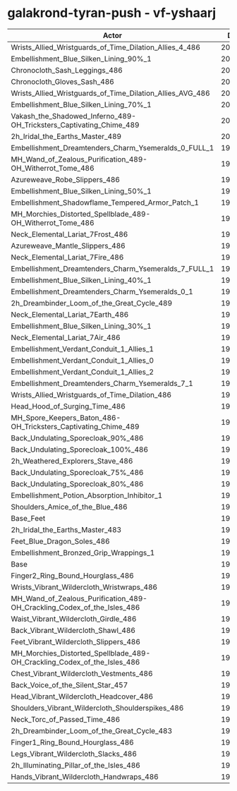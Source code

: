 # galakrond-tyran-push - vf-yshaarj
| Actor | DPS | Increase |
|---|:---:|:---:|
|Wrists_Allied_Wristguards_of_Time_Dilation_Allies_4_486|201723|2.22%|
|Embellishment_Blue_Silken_Lining_90%_1|201595|2.16%|
|Chronocloth_Sash_Leggings_486|201546|2.13%|
|Chronocloth_Gloves_Sash_486|201435|2.08%|
|Wrists_Allied_Wristguards_of_Time_Dilation_Allies_AVG_486|201043|1.88%|
|Embellishment_Blue_Silken_Lining_70%_1|200595|1.65%|
|Vakash_the_Shadowed_Inferno_489-OH_Tricksters_Captivating_Chime_489|200374|1.54%|
|2h_Iridal_the_Earths_Master_489|200345|1.52%|
|Embellishment_Dreamtenders_Charm_Ysemeralds_0_FULL_1|199934|1.31%|
|MH_Wand_of_Zealous_Purification_489-OH_Witherrot_Tome_486|199820|1.26%|
|Azureweave_Robe_Slippers_486|199766|1.23%|
|Embellishment_Blue_Silken_Lining_50%_1|199714|1.20%|
|Embellishment_Shadowflame_Tempered_Armor_Patch_1|199711|1.20%|
|MH_Morchies_Distorted_Spellblade_489-OH_Witherrot_Tome_486|199696|1.19%|
|Neck_Elemental_Lariat_7Frost_486|199548|1.12%|
|Azureweave_Mantle_Slippers_486|199543|1.12%|
|Neck_Elemental_Lariat_7Fire_486|199503|1.10%|
|Embellishment_Dreamtenders_Charm_Ysemeralds_7_FULL_1|199372|1.03%|
|Embellishment_Blue_Silken_Lining_40%_1|199281|0.98%|
|Embellishment_Dreamtenders_Charm_Ysemeralds_0_1|199209|0.95%|
|2h_Dreambinder_Loom_of_the_Great_Cycle_489|199206|0.95%|
|Neck_Elemental_Lariat_7Earth_486|199063|0.87%|
|Embellishment_Blue_Silken_Lining_30%_1|198869|0.78%|
|Neck_Elemental_Lariat_7Air_486|198849|0.77%|
|Embellishment_Verdant_Conduit_1_Allies_1|198734|0.71%|
|Embellishment_Verdant_Conduit_1_Allies_0|198729|0.70%|
|Embellishment_Verdant_Conduit_1_Allies_2|198724|0.70%|
|Embellishment_Dreamtenders_Charm_Ysemeralds_7_1|198706|0.69%|
|Wrists_Allied_Wristguards_of_Time_Dilation_486|198692|0.69%|
|Head_Hood_of_Surging_Time_486|198467|0.57%|
|MH_Spore_Keepers_Baton_486-OH_Tricksters_Captivating_Chime_489|198327|0.50%|
|Back_Undulating_Sporecloak_90%_486|198253|0.46%|
|Back_Undulating_Sporecloak_100%_486|198230|0.45%|
|2h_Weathered_Explorers_Stave_486|198144|0.41%|
|Back_Undulating_Sporecloak_75%_486|198075|0.37%|
|Back_Undulating_Sporecloak_80%_486|198040|0.36%|
|Embellishment_Potion_Absorption_Inhibitor_1|197939|0.30%|
|Shoulders_Amice_of_the_Blue_486|197815|0.24%|
|Base_Feet|197725|0.20%|
|2h_Iridal_the_Earths_Master_483|197494|0.08%|
|Feet_Blue_Dragon_Soles_486|197449|0.06%|
|Embellishment_Bronzed_Grip_Wrappings_1|197430|0.05%|
|Base|197339|0.00%|
|Finger2_Ring_Bound_Hourglass_486|197311|-0.01%|
|Wrists_Vibrant_Wildercloth_Wristwraps_486|197282|-0.03%|
|MH_Wand_of_Zealous_Purification_489-OH_Crackling_Codex_of_the_Isles_486|197265|-0.04%|
|Waist_Vibrant_Wildercloth_Girdle_486|197233|-0.05%|
|Back_Vibrant_Wildercloth_Shawl_486|197190|-0.08%|
|Feet_Vibrant_Wildercloth_Slippers_486|197053|-0.14%|
|MH_Morchies_Distorted_Spellblade_489-OH_Crackling_Codex_of_the_Isles_486|196995|-0.17%|
|Chest_Vibrant_Wildercloth_Vestments_486|196953|-0.20%|
|Back_Voice_of_the_Silent_Star_457|196774|-0.29%|
|Head_Vibrant_Wildercloth_Headcover_486|196742|-0.30%|
|Shoulders_Vibrant_Wildercloth_Shoulderspikes_486|196626|-0.36%|
|Neck_Torc_of_Passed_Time_486|196575|-0.39%|
|2h_Dreambinder_Loom_of_the_Great_Cycle_483|196436|-0.46%|
|Finger1_Ring_Bound_Hourglass_486|196429|-0.46%|
|Legs_Vibrant_Wildercloth_Slacks_486|196096|-0.63%|
|2h_Illuminating_Pillar_of_the_Isles_486|196094|-0.63%|
|Hands_Vibrant_Wildercloth_Handwraps_486|195883|-0.74%|
